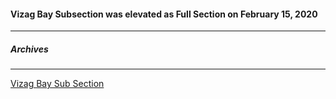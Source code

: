 
#### Vizag Bay Subsection was elevated as Full Section on February 15, 2020 
---

##### Archives 
---
[Vizag Bay Sub Section](../archived-vizag-bay/)